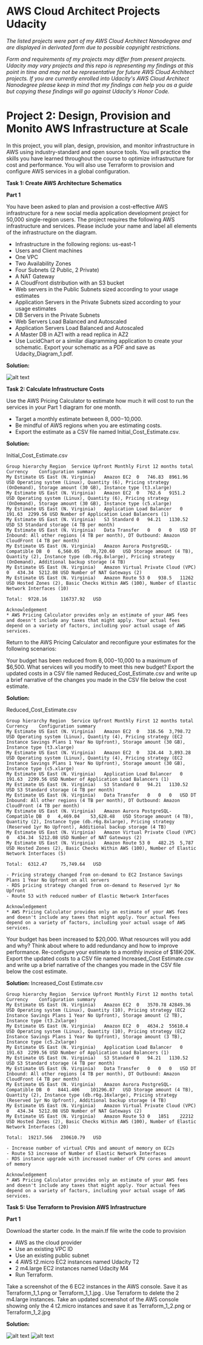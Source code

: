 
# AWS Cloud Architect Projects Udacity

*The listed projects were part of my AWS Cloud Architect Nanodegree and are displayed in derivated form due to possible copyright restrictions.*

*Form and requirements of my projects may differ from present projects. Udacity may vary projects and this repo is representing my findings at this point in time and may not be representative for future  AWS Cloud Architect projects. If you are currently enrolled into Udacity's AWS Cloud Architect Nanodegree please keep in mind that my findings can help you as a guide but copying these findings will go against Udacity's Honor Code.*


# Project 2: Design, Provision and Monito AWS Infrastructure at Scale

In this project, you will plan, design, provision, and monitor infrastructure in AWS using industry-standard and open source tools. You will practice the skills you have learned throughout the course to optimize infrastructure for cost and performance. You will also use Terraform to provision and configure AWS services in a global configuration.

**Task 1: Create AWS Architecture Schematics**

**Part 1**

You have been asked to plan and provision a cost-effective AWS infrastructure for a new social media application development project for 50,000 single-region users. The project requires the following AWS infrastructure and services. Please include your name and label all elements of the infrastructure on the diagram.

- Infrastructure in the following regions: us-east-1
- Users and Client machines
- One VPC
- Two Availability Zones
- Four Subnets (2 Public, 2 Private)
- A NAT Gateway
- A CloudFront distribution with an S3 bucket
- Web servers in the Public Subnets sized according to your usage estimates
- Application Servers in the Private Subnets sized according to your usage estimates
- DB Servers in the Private Subnets
- Web Servers Load Balanced and Autoscaled
- Application Servers Load Balanced and Autoscaled
- A Master DB in AZ1 with a read replica in AZ2
- Use LucidChart or a similar diagramming application to create your schematic. 
Export your schematic as a PDF and save as Udacity_Diagram_1.pdf.

**Solution:**

![alt text](https://github.com/mikethwolff/AWS-Cloud-Architect-Project-Design-Provision-and-Monitor-AWS-Infrastructure-at-Scale/blob/main/Design%2C%20Provision%20and%20Monito%20AWS%20Infrastructure%20at%20Scale/Udacity_Diagram_1.jpg)

**Task 2: Calculate Infrastructure Costs**

Use the AWS Pricing Calculator to estimate how much it will cost to run the services in your Part 1 diagram for one month.

- Target a monthly estimate between $8,000-$10,000.
- Be mindful of AWS regions when you are estimating costs.
- Export the estimate as a CSV file named Initial_Cost_Estimate.csv.

**Solution:**

Initial_Cost_Estimate.csv
```
Group hierarchy	Region	Service	Upfront	Monthly	First 12 months total	Currency	Configuration summary
My Estimate	US East (N. Virginia)	Amazon EC2	0	746.83	8961.96	USD	Operating system (Linux), Quantity (6), Pricing strategy (OnDemand), Storage amount (30 GB), Instance type (t3.xlarge)
My Estimate	US East (N. Virginia)	Amazon EC2	0	762.6	9151.2	USD	Operating system (Linux), Quantity (6), Pricing strategy (OnDemand), Storage amount (30 GB), Instance type (c5.xlarge)
My Estimate	US East (N. Virginia)	Application Load Balancer	0	191.63	2299.56	USD	Number of Application Load Balancers (1)
My Estimate	US East (N. Virginia)	S3 Standard	0	94.21	1130.52	USD	S3 Standard storage (4 TB per month)
My Estimate	US East (N. Virginia)	Data Transfer	0	0	0	USD	DT Inbound: All other regions (4 TB per month), DT Outbound: Amazon CloudFront (4 TB per month)
My Estimate	US East (N. Virginia)	Amazon Aurora PostgreSQL-Compatible DB	0	6,560.05	78,720.60	USD	Storage amount (4 TB), Quantity (2), Instance type (db.r6g.8xlarge), Pricing strategy (OnDemand), Additional backup storage (4 TB)
My Estimate	US East (N. Virginia)	Amazon Virtual Private Cloud (VPC)	0	434.34	5212.08	USD	Number of NAT Gateways (2)
My Estimate	US East (N. Virginia)	Amazon Route 53	0	938.5	11262	USD	Hosted Zones (2), Basic Checks Within AWS (100), Number of Elastic Network Interfaces (10)
							
Total:	9728.16		116737.92	USD	
							
Acknowledgement							
* AWS Pricing Calculator provides only an estimate of your AWS fees and doesn't include any taxes that might apply. Your actual fees depend on a variety of factors, including your actual usage of AWS services.							
```

Return to the AWS Pricing Calculator and reconfigure your estimates for the following scenarios:

Your budget has been reduced from $8,000-$10,000 to a maximum of $6,500. What services will you modify to meet this new budget? Export the updated costs in a CSV file named Reduced_Cost_Estimate.csv and write up a brief narrative of the changes you made in the CSV file below the cost estimate.

**Solution:**

Reduced_Cost_Estimate.csv
```
Group hierarchy	Region	Service	Upfront	Monthly	First 12 months total	Currency	Configuration summary
My Estimate	US East (N. Virginia)	Amazon EC2	0	316.56	3,798.72	USD	Operating system (Linux), Quantity (4), Pricing strategy (EC2 Instance Savings Plans 1 Year No Upfront), Storage amount (30 GB), Instance type (t3.xlarge)
My Estimate	US East (N. Virginia)	Amazon EC2	0	324.44	3,893.28	USD	Operating system (Linux), Quantity (4), Pricing strategy (EC2 Instance Savings Plans 1 Year No Upfront), Storage amount (30 GB), Instance type (c5.xlarge)
My Estimate	US East (N. Virginia)	Application Load Balancer	0	191.63	2299.56	USD	Number of Application Load Balancers (1)
My Estimate	US East (N. Virginia)	S3 Standard	0	94.21	1130.52	USD	S3 Standard storage (4 TB per month)
My Estimate	US East (N. Virginia)	Data Transfer	0	0	0	USD	DT Inbound: All other regions (4 TB per month), DT Outbound: Amazon CloudFront (4 TB per month)
My Estimate	US East (N. Virginia)	Amazon Aurora PostgreSQL-Compatible DB	0	4,469.04	53,628.48	USD	Storage amount (4 TB), Quantity (2), Instance type (db.r6g.8xlarge), Pricing strategy (Reserved 1yr No Upfront), Additional backup storage (4 TB)
My Estimate	US East (N. Virginia)	Amazon Virtual Private Cloud (VPC)	0	434.34	5212.08	USD	Number of NAT Gateways (2)
My Estimate	US East (N. Virginia)	Amazon Route 53	0	482.25	5,787	USD	Hosted Zones (2), Basic Checks Within AWS (100), Number of Elastic Network Interfaces (5)
							
Total:	6312.47		75,749.64	USD	
							
- Pricing strategy changed from on-demand to EC2 Instance Savings Plans 1 Year No Upfront on all servers				
- RDS pricing strategy changed from on-demand to Reserved 1yr No Upfront				
- Route 53 with reduced number of Elastic Network Interfaces	

Acknowledgement							
* AWS Pricing Calculator provides only an estimate of your AWS fees and doesn't include any taxes that might apply. Your actual fees depend on a variety of factors, including your actual usage of AWS services.							
```

Your budget has been increased to $20,000. What resources will you add and why?
Think about where to add redundancy and how to improve performance. Re-configure your estimate to a monthly invoice of $18K-20K. Export the updated costs to a CSV file named Increased_Cost Estimate.csv and write up a brief narrative of the changes you made in the CSV file below the cost estimate.

**Solution:**
Increased_Cost Estimate.csv
```
Group hierarchy	Region	Service	Upfront	Monthly	First 12 months total	Currency	Configuration summary
My Estimate	US East (N. Virginia)	Amazon EC2	0	3570.78	42849.36	USD	Operating system (Linux), Quantity (10), Pricing strategy (EC2 Instance Savings Plans 1 Year No Upfront), Storage amount (2 TB), Instance type (t3.2xlarge)
My Estimate	US East (N. Virginia)	Amazon EC2	0	4634.2	55610.4	USD	Operating system (Linux), Quantity (10), Pricing strategy (EC2 Instance Savings Plans 1 Year No Upfront), Storage amount (3 TB), Instance type (c5.2xlarge)
My Estimate	US East (N. Virginia)	Application Load Balancer	0	191.63	2299.56	USD	Number of Application Load Balancers (1)
My Estimate	US East (N. Virginia)	S3 Standard	0	94.21	1130.52	USD	S3 Standard storage (4 TB per month)
My Estimate	US East (N. Virginia)	Data Transfer	0	0	0	USD	DT Inbound: All other regions (4 TB per month), DT Outbound: Amazon CloudFront (4 TB per month)
My Estimate	US East (N. Virginia)	Amazon Aurora PostgreSQL-Compatible DB	0	8441.406	101296.87	USD	Storage amount (4 TB), Quantity (2), Instance type (db.r6g.16xlarge), Pricing strategy (Reserved 1yr No Upfront), Additional backup storage (4 TB)
My Estimate	US East (N. Virginia)	Amazon Virtual Private Cloud (VPC)	0	434.34	5212.08	USD	Number of NAT Gateways (2)
My Estimate	US East (N. Virginia)	Amazon Route 53	0	1851	22212	USD	Hosted Zones (2), Basic Checks Within AWS (100), Number of Elastic Network Interfaces (20)
							
Total:	19217.566	230610.79	USD	
							
- Increase number of virtual CPUs and amount of memory on EC2s				
- Route 53 increase of Number of Elastic Network Interfaces				
- RDS instance upgrade with increased number of CPU cores and amount of memory				
							
Acknowledgement							
* AWS Pricing Calculator provides only an estimate of your AWS fees and doesn't include any taxes that might apply. Your actual fees depend on a variety of factors, including your actual usage of AWS services.							
```

**Task 5: Use Terraform to Provision AWS Infrastructure**

**Part 1**

Download the starter code. In the main.tf file write the code to provision

- AWS as the cloud provider
- Use an existing VPC ID
- Use an existing public subnet
- 4 AWS t2.micro EC2 instances named Udacity T2
- 2 m4.large EC2 instances named Udacity M4
- Run Terraform.

Take a screenshot of the 6 EC2 instances in the AWS console. Save it as Terraform_1_1.png or Terraform_1_1.jpg .
Use Terraform to delete the 2 m4.large instances.
Take an updated screenshot of the AWS console showing only the 4 t2.micro instances and save it as Terraform_1_2.png or Terraform_1_2.jpg

**Solution:**

![alt text](https://github.com/mikethwolff/AWS-Cloud-Architect-Project-Design-Provision-and-Monitor-AWS-Infrastructure-at-Scale/blob/main/Design%2C%20Provision%20and%20Monito%20AWS%20Infrastructure%20at%20Scale/Terraform_1_1.png)
![alt text](https://github.com/mikethwolff/AWS-Cloud-Architect-Project-Design-Provision-and-Monitor-AWS-Infrastructure-at-Scale/blob/main/Design%2C%20Provision%20and%20Monito%20AWS%20Infrastructure%20at%20Scale/Terraform_1_2.png)
